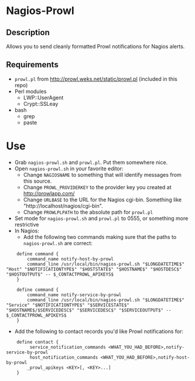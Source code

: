 # Nagios-Prowl

## Description

Allows you to send cleanly formatted Prowl notifications for Nagios alerts.

## Requirements

* `prowl.pl` from http://prowl.weks.net/static/prowl.pl (included in this repo)
* Perl modules
  * LWP::UserAgent
  * Crypt::SSLeay
* bash
  * grep
  * paste

# Use

* Grab `nagios-prowl.sh` and `prowl.pl`.  Put them somewhere nice.
* Open `nagios-prowl.sh` in your favorite editor:
  * Change `NAGIOSNAME` to something that will identify messages from this source.
  * Change `PROWL_PROVIDERKEY` to the provider key you created at http://prowlapp.com/
  * Change `URLBASE` to the URL for the Nagios cgi-bin. Something like "http://localhost/nagios/cgi-bin".
  * Change `PROWLPLPATH` to the absolute path for `prowl.pl`
* Set mode for `nagios-prowl.sh` and `prowl.pl` to 0555, or something more restrictive
* In Nagios:
  * Add the following two commands making sure that the paths to `nagios-prowl.sh` are correct:
```
    define command {
        command_name notify-host-by-prowl
        command_line /usr/local/bin/nagios-prowl.sh "$LONGDATETIME$" "Host" "$NOTIFICATIONTYPE$" "$HOSTSTATE$" "$HOSTNAME$" "$HOSTDESC$" "$HOSTOUTPUT$" -- $_CONTACTPROWL_APIKEYS$
    }
    
    define command {
        command_name notify-service-by-prowl
        command_line /usr/local/bin/nagios-prowl.sh "$LONGDATETIME$" "Service" "$NOTIFICATIONTYPE$" "$SERVICESTATE$" "$HOSTNAME$/$SERVICEDESC$" "$SERVICEDESC$" "$SERVICEOUTPUT$" -- $_CONTACTPROWL_APIKEYS$
    }
```
  * Add the following to contact records you'd like Prowl notifications for:
```
    define contact {
         service_notification_commands <WHAT_YOU_HAD_BEFORE>,notify-service-by-prowl
         host_notification_commands <WHAT_YOU_HAD_BEFORE>,notify-host-by-prowl
        _prowl_apikeys <KEY>[, <KEY>...]
    }
```
